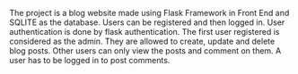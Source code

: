 The project is a blog website made using Flask Framework in Front End and SQLITE as the database.
Users can be registered and then logged in. User authentication is done by flask authentication.
The first user registered is considered as the admin. They are allowed to create, update and delete blog posts.
Other users can only view the posts and comment on them.
A user has to be logged in to post comments.
